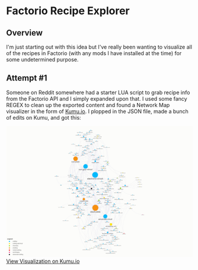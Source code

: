 # Factorio Recipe Explorer

## Overview

I'm just starting out with this idea but I've really been wanting to visualize all of the recipes in Factorio (with any mods I have installed at the time) for some undetermined purpose. 

## Attempt #1
Someone on Reddit somewhere had a starter LUA script to grab recipe info from the Factorio API and I simply expanded upon that. I used some fancy REGEX to clean up the exported content and found a Network Map visualizer in the form of [Kumu.io](https://kumu.io). I plopped in the JSON file, made a bunch of edits on Kumu, and got this:

![Factorio Recipes Visualization](https://raw.githubusercontent.com/sunnythaper/factorio_recipe_explorer/master/factorio_recipes_visualized.jpg)
[View Visualization on Kumu.io](https://embed.kumu.io/3926c7d5a2d9f24c42f2abd0f15ee5b2)

